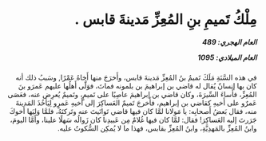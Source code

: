 <h1 dir="rtl">مِلْكُ تَميمِ بنِ المُعِزِّ مَدينةَ قابس .</h1>

<h5 dir="rtl">العام الهجري:  489

العام الميلادي: 1095

</h5>

<p dir="rtl">في هذه السَّنَةِ مَلَكَ تَميمُ بنُ المُعِزِّ مَدينةَ قابس، وأَخرَجَ منها أَخاهُ عَمْرًا, وسَببُ ذلك أنه كان بها إنسانٌ يُقال له قاضي بن إبراهيمَ بن بلمونه فماتَ، فوَلَّى أَهلُها عليهم عَمرَو بنَ المُعِزِّ، فأَساءَ السِّيرَةَ، وكان قاضي بن إبراهيمَ عاصِيًا على تَميمٍ، وتَميمٌ يُعرِض عنه، فعَصَى عَمرٌو على أَخيهِ كقاضي بن إبراهيم، فأَخرجَ تَميمٌ العَساكِرَ إلى أَخيهِ عَمرٍو لِيَأخُذَ المَدينةَ منه، فقال بَعضُ أَصحابِه: يا مَولانا لمَّا كان فيها قاضي تَوانَيتَ عنه وتَركتَهُ، فلمَّا وَلِيَها أَخوكَ جَرَرتَ إليه العَساكِرَ! فقال: لمَّا كان فيها غُلامٌ مِن عَبيدِنا كان زَوالُه سَهلًا علينا، وأمَّا اليومَ، وابنُ المُعِزِّ بالمَهدِيَّةِ، وابنُ المُعِزِّ بقابس، فهذا ما لا يُمكِن السُّكوتُ عليه.</p></br>
